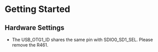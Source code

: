 # Getting Started

## Hardware Settings

  - The USB_OTG1_ID shares the same pin with SDIO0_SD1_SEL. Please remove the R461.